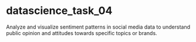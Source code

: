 # datascience_task_04
Analyze and visualize sentiment patterns in social media data to understand public opinion and attitudes towards specific topics or brands.
